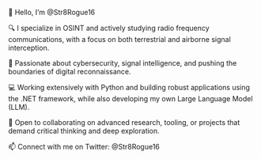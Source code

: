 👋 Hello, I’m @Str8Rogue16

🔍 I specialize in OSINT and actively studying radio frequency communications, with a focus on both terrestrial and airborne signal interception.

🧠 Passionate about cybersecurity, signal intelligence, and pushing the boundaries of digital reconnaissance.

💻 Working extensively with Python and building robust applications using the .NET framework, while also developing my own Large Language Model (LLM).

🤝 Open to collaborating on advanced research, tooling, or projects that demand critical thinking and deep exploration.

📫 Connect with me on Twitter: @Str8Rogue16

<!---
Str8Rogue16/Str8Rogue16 is a ✨ special ✨ repository because its `README.md` (this file) appears on your GitHub profile.
You can click the Preview link to take a look at your changes.
--->
